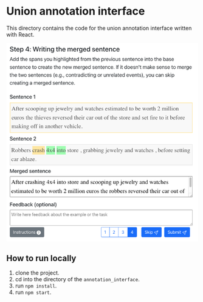# Union annotation interface

This directory contains the code for the union annotation interface written with React.

![Annotation Interface Image](https://github.com/eranhirs/sentence_union_generation/raw/main/annotation_interface/screenshots/annotation_interface_4.png)


## How to run locally
1. clone the project. 
2. cd into the directory of the `annotation_interface`.
3. run `npm install`.
4. run `npm start`.

